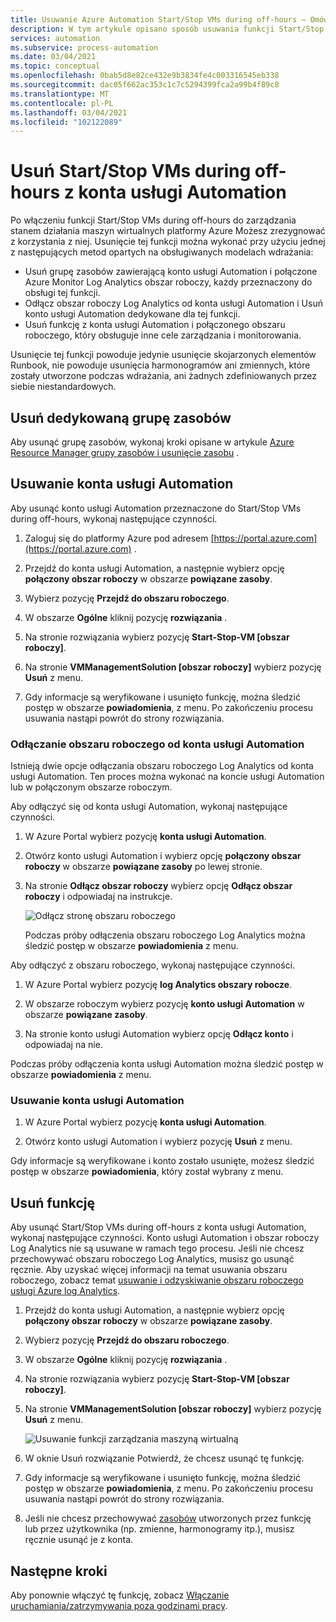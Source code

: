 ```yaml
---
title: Usuwanie Azure Automation Start/Stop VMs during off-hours — Omówienie
description: W tym artykule opisano sposób usuwania funkcji Start/Stop VMs during off-hours i rozłączania konta usługi Automation z obszaru roboczego Log Analytics.
services: automation
ms.subservice: process-automation
ms.date: 03/04/2021
ms.topic: conceptual
ms.openlocfilehash: 0bab5d8e82ce432e9b3834fe4c003316545eb338
ms.sourcegitcommit: dac05f662ac353c1c7c5294399fca2a99b4f89c8
ms.translationtype: MT
ms.contentlocale: pl-PL
ms.lasthandoff: 03/04/2021
ms.locfileid: "102122089"
---
```

# <a name="remove-startstop-vms-during-off-hours-from-automation-account"></a>Usuń Start/Stop VMs during off-hours z konta usługi Automation

Po włączeniu funkcji Start/Stop VMs during off-hours do zarządzania stanem działania maszyn wirtualnych platformy Azure Możesz zrezygnować z korzystania z niej. Usunięcie tej funkcji można wykonać przy użyciu jednej z następujących metod opartych na obsługiwanych modelach wdrażania:

* Usuń grupę zasobów zawierającą konto usługi Automation i połączone Azure Monitor Log Analytics obszar roboczy, każdy przeznaczony do obsługi tej funkcji.
* Odłącz obszar roboczy Log Analytics od konta usługi Automation i Usuń konto usługi Automation dedykowane dla tej funkcji.
* Usuń funkcję z konta usługi Automation i połączonego obszaru roboczego, który obsługuje inne cele zarządzania i monitorowania.

Usunięcie tej funkcji powoduje jedynie usunięcie skojarzonych elementów Runbook, nie powoduje usunięcia harmonogramów ani zmiennych, które zostały utworzone podczas wdrażania, ani żadnych zdefiniowanych przez siebie niestandardowych.

## <a name="delete-the-dedicated-resource-group"></a>Usuń dedykowaną grupę zasobów

Aby usunąć grupę zasobów, wykonaj kroki opisane w artykule [Azure Resource Manager grupy zasobów i usunięcie zasobu](../azure-resource-manager/management/delete-resource-group.md) .

## <a name="delete-the-automation-account"></a>Usuwanie konta usługi Automation

Aby usunąć konto usługi Automation przeznaczone do Start/Stop VMs during off-hours, wykonaj następujące czynności.

1. Zaloguj się do platformy Azure pod adresem [https://portal.azure.com](https://portal.azure.com) .

2. Przejdź do konta usługi Automation, a następnie wybierz opcję **połączony obszar roboczy** w obszarze **powiązane zasoby**.

3. Wybierz pozycję **Przejdź do obszaru roboczego**.

4. W obszarze **Ogólne** kliknij pozycję **rozwiązania** .

5. Na stronie rozwiązania wybierz pozycję **Start-Stop-VM [obszar roboczy]**.

6. Na stronie **VMManagementSolution [obszar roboczy]** wybierz pozycję **Usuń** z menu.

7. Gdy informacje są weryfikowane i usunięto funkcję, można śledzić postęp w obszarze **powiadomienia**, z menu. Po zakończeniu procesu usuwania nastąpi powrót do strony rozwiązania.

### <a name="unlink-workspace-from-automation-account"></a>Odłączanie obszaru roboczego od konta usługi Automation

Istnieją dwie opcje odłączania obszaru roboczego Log Analytics od konta usługi Automation. Ten proces można wykonać na koncie usługi Automation lub w połączonym obszarze roboczym.

Aby odłączyć się od konta usługi Automation, wykonaj następujące czynności.

1. W Azure Portal wybierz pozycję **konta usługi Automation**.

2. Otwórz konto usługi Automation i wybierz opcję **połączony obszar roboczy** w obszarze **powiązane zasoby** po lewej stronie.

3. Na stronie **Odłącz obszar roboczy** wybierz opcję **Odłącz obszar roboczy** i odpowiadaj na instrukcje.

   ![Odłącz stronę obszaru roboczego](media/automation-solution-vm-management-remove/automation-unlink-workspace-blade.png)

    Podczas próby odłączenia obszaru roboczego Log Analytics można śledzić postęp w obszarze **powiadomienia** z menu.

Aby odłączyć z obszaru roboczego, wykonaj następujące czynności.

1. W Azure Portal wybierz pozycję **log Analytics obszary robocze**.

2. W obszarze roboczym wybierz pozycję **konto usługi Automation** w obszarze **powiązane zasoby**.

3. Na stronie konto usługi Automation wybierz opcję **Odłącz konto** i odpowiadaj na nie.

Podczas próby odłączenia konta usługi Automation można śledzić postęp w obszarze **powiadomienia** z menu.

### <a name="delete-automation-account"></a>Usuwanie konta usługi Automation

1. W Azure Portal wybierz pozycję **konta usługi Automation**.

2. Otwórz konto usługi Automation i wybierz pozycję **Usuń** z menu.

Gdy informacje są weryfikowane i konto zostało usunięte, możesz śledzić postęp w obszarze **powiadomienia**, który został wybrany z menu.

## <a name="delete-the-feature"></a>Usuń funkcję

Aby usunąć Start/Stop VMs during off-hours z konta usługi Automation, wykonaj następujące czynności. Konto usługi Automation i obszar roboczy Log Analytics nie są usuwane w ramach tego procesu. Jeśli nie chcesz przechowywać obszaru roboczego Log Analytics, musisz go usunąć ręcznie. Aby uzyskać więcej informacji na temat usuwania obszaru roboczego, zobacz temat [usuwanie i odzyskiwanie obszaru roboczego usługi Azure log Analytics](../azure-monitor/logs/delete-workspace.md).

1. Przejdź do konta usługi Automation, a następnie wybierz opcję **połączony obszar roboczy** w obszarze **powiązane zasoby**.

2. Wybierz pozycję **Przejdź do obszaru roboczego**.

3. W obszarze **Ogólne** kliknij pozycję **rozwiązania** .

4. Na stronie rozwiązania wybierz pozycję **Start-Stop-VM [obszar roboczy]**.

5. Na stronie **VMManagementSolution [obszar roboczy]** wybierz pozycję **Usuń** z menu.

    ![Usuwanie funkcji zarządzania maszyną wirtualną](media/automation-solution-vm-management/vm-management-solution-delete.png)

6. W oknie Usuń rozwiązanie Potwierdź, że chcesz usunąć tę funkcję.

7. Gdy informacje są weryfikowane i usunięto funkcję, można śledzić postęp w obszarze **powiadomienia**, z menu. Po zakończeniu procesu usuwania nastąpi powrót do strony rozwiązania.

8. Jeśli nie chcesz przechowywać [zasobów](automation-solution-vm-management.md#components) utworzonych przez funkcję lub przez użytkownika (np. zmienne, harmonogramy itp.), musisz ręcznie usunąć je z konta.

## <a name="next-steps"></a>Następne kroki

Aby ponownie włączyć tę funkcję, zobacz [Włączanie uruchamiania/zatrzymywania poza godzinami pracy](automation-solution-vm-management-enable.md).